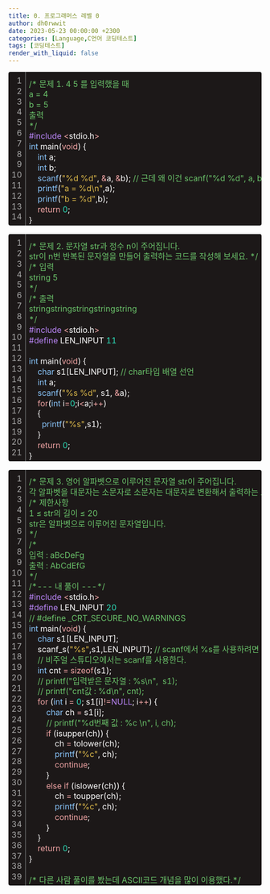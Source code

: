 ```yaml
---
title: 0. 프로그래머스 레벨 0
author: dh0rwwit
date: 2023-05-23 00:00:00 +2300
categories: [Language,C언어 코딩테스트]
tags: [코딩테스트]
render_with_liquid: false
---
```


<div class="colorscripter-code" style="color:#FFFFFF;font-family:Consolas,font-size:'20px' ,'Liberation Mono', Menlo, Courier, monospace !important; position:relative !important;overflow:auto"><table class="colorscripter-code-table" style="margin:0;padding:0;border:none;background-color:#1C1818;border-radius:4px;" cellspacing="0" cellpadding="0"><tr><td style="padding:6px;border-right:2px solid #4f4f4f"><div style="margin:0;padding:0;word-break:normal;text-align:right;color:#aaa;font-family:Consolas,font-size:'20px' ,'Liberation Mono', Menlo, Courier, monospace !important;line-height:130%"><div style="line-height:130%">1</div><div style="line-height:130%">2</div><div style="line-height:130%">3</div><div style="line-height:130%">4</div><div style="line-height:130%">5</div><div style="line-height:130%">6</div><div style="line-height:130%">7</div><div style="line-height:130%">8</div><div style="line-height:130%">9</div><div style="line-height:130%">10</div><div style="line-height:130%">11</div><div style="line-height:130%">12</div><div style="line-height:130%">13</div><div style="line-height:130%">14</div></div></td><td style="padding:6px 0;text-align:left"><div style="margin:0;padding:0;color:#FFFFFF;font-family:Consolas,font-size:'20px' ,'Liberation Mono', Menlo, Courier, monospace !important;line-height:130%"><div style="padding:0 6px; white-space:pre; line-height:130%"><font color="#6BC46B">/*&nbsp;문제&nbsp;1.&nbsp;4&nbsp;5&nbsp;를&nbsp;입력했을&nbsp;때</font></div><div style="padding:0 6px; white-space:pre; line-height:130%"><font color="#6BC46B">a&nbsp;=&nbsp;4</font></div><div style="padding:0 6px; white-space:pre; line-height:130%"><font color="#6BC46B">b&nbsp;=&nbsp;5</font></div><div style="padding:0 6px; white-space:pre; line-height:130%"><font color="#6BC46B">출력</font></div><div style="padding:0 6px; white-space:pre; line-height:130%"><font color="#6BC46B">*/</font></div><div style="padding:0 6px; white-space:pre; line-height:130%"><font color="#BB86F9">#include</font>&nbsp;<font color="#BC2E40"></font><font color="#F1A5A5">&lt;</font>stdio.h<font color="#BC2E40"></font><font color="#F1A5A5">&gt;</font></div><div style="padding:0 6px; white-space:pre; line-height:130%"><font color="#8AC7FD">int</font>&nbsp;main(<font color="#F1A5A5">void</font>)&nbsp;{</div><div style="padding:0 6px; white-space:pre; line-height:130%">&nbsp;&nbsp;&nbsp;&nbsp;<font color="#8AC7FD">int</font>&nbsp;a;</div><div style="padding:0 6px; white-space:pre; line-height:130%">&nbsp;&nbsp;&nbsp;&nbsp;<font color="#8AC7FD">int</font>&nbsp;b;</div><div style="padding:0 6px; white-space:pre; line-height:130%">&nbsp;&nbsp;&nbsp;&nbsp;<font color="#8AC7FD">scanf</font>(<font color="#DBB84A">"%d&nbsp;%d"</font>,&nbsp;<font color="#BC2E40"></font><font color="#F1A5A5">&amp;</font>a,&nbsp;<font color="#BC2E40"></font><font color="#F1A5A5">&amp;</font>b);&nbsp;<font color="#6BC46B">//&nbsp;근데&nbsp;왜&nbsp;이건&nbsp;scanf("%d&nbsp;%d",&nbsp;a,&nbsp;b);가&nbsp;될&nbsp;수&nbsp;없는가</font></div><div style="padding:0 6px; white-space:pre; line-height:130%">&nbsp;&nbsp;&nbsp;&nbsp;<font color="#8AC7FD">printf</font>(<font color="#DBB84A">"a&nbsp;=&nbsp;%d\n"</font>,a);</div><div style="padding:0 6px; white-space:pre; line-height:130%">&nbsp;&nbsp;&nbsp;&nbsp;<font color="#8AC7FD">printf</font>(<font color="#DBB84A">"b&nbsp;=&nbsp;%d"</font>,b);</div><div style="padding:0 6px; white-space:pre; line-height:130%">&nbsp;&nbsp;&nbsp;&nbsp;<font color="#F1A5A5">return</font>&nbsp;<font color="#2CE1BC">0</font>;</div><div style="padding:0 6px; white-space:pre; line-height:130%">}</div></div><div style="text-align:right;margin-top:-13px;margin-right:5px;font-size:9px;font-style:italic"></div></td>
<td style="vertical-align:bottom;padding:0 2px 4px 0"></td></tr></table></div>

<br>

<div class="colorscripter-code" style="color:#FFFFFF;font-family:Consolas,font-size:'20px' ,'Liberation Mono', Menlo, Courier, monospace !important; position:relative !important;overflow:auto"><table class="colorscripter-code-table" style="margin:0;padding:0;border:none;background-color:#1C1818;border-radius:4px;" cellspacing="0" cellpadding="0"><tr><td style="padding:6px;border-right:2px solid #4f4f4f"><div style="margin:0;padding:0;word-break:normal;text-align:right;color:#aaa;font-family:Consolas,font-size:'20px' ,'Liberation Mono', Menlo, Courier, monospace !important;line-height:130%"><div style="line-height:130%">1</div><div style="line-height:130%">2</div><div style="line-height:130%">3</div><div style="line-height:130%">4</div><div style="line-height:130%">5</div><div style="line-height:130%">6</div><div style="line-height:130%">7</div><div style="line-height:130%">8</div><div style="line-height:130%">9</div><div style="line-height:130%">10</div><div style="line-height:130%">11</div><div style="line-height:130%">12</div><div style="line-height:130%">13</div><div style="line-height:130%">14</div><div style="line-height:130%">15</div><div style="line-height:130%">16</div><div style="line-height:130%">17</div><div style="line-height:130%">18</div><div style="line-height:130%">19</div><div style="line-height:130%">20</div><div style="line-height:130%">21</div></div></td><td style="padding:6px 0;text-align:left"><div style="margin:0;padding:0;color:#FFFFFF;font-family:Consolas,font-size:'20px' ,'Liberation Mono', Menlo, Courier, monospace !important;line-height:130%"><div style="padding:0 6px; white-space:pre; line-height:130%"><font color="#6BC46B">/*&nbsp;문제&nbsp;2.&nbsp;문자열&nbsp;str과&nbsp;정수&nbsp;n이&nbsp;주어집니다.</font></div><div style="padding:0 6px; white-space:pre; line-height:130%"><font color="#6BC46B">str이&nbsp;n번&nbsp;반복된&nbsp;문자열을&nbsp;만들어&nbsp;출력하는&nbsp;코드를&nbsp;작성해&nbsp;보세요.&nbsp;*/</font></div><div style="padding:0 6px; white-space:pre; line-height:130%"><font color="#6BC46B">/*&nbsp;입력</font></div><div style="padding:0 6px; white-space:pre; line-height:130%"><font color="#6BC46B">string&nbsp;5</font></div><div style="padding:0 6px; white-space:pre; line-height:130%"><font color="#6BC46B">*/</font></div><div style="padding:0 6px; white-space:pre; line-height:130%"><font color="#6BC46B">/*&nbsp;출력</font></div><div style="padding:0 6px; white-space:pre; line-height:130%"><font color="#6BC46B">stringstringstringstringstring</font></div><div style="padding:0 6px; white-space:pre; line-height:130%"><font color="#6BC46B">*/</font></div><div style="padding:0 6px; white-space:pre; line-height:130%"><font color="#BB86F9">#include</font>&nbsp;<font color="#BC2E40"></font><font color="#F1A5A5">&lt;</font>stdio.h<font color="#BC2E40"></font><font color="#F1A5A5">&gt;</font></div><div style="padding:0 6px; white-space:pre; line-height:130%"><font color="#BB86F9">#define</font>&nbsp;LEN_INPUT&nbsp;<font color="#2CE1BC">11</font></div><div style="padding:0 6px; white-space:pre; line-height:130%">&nbsp;</div><div style="padding:0 6px; white-space:pre; line-height:130%"><font color="#8AC7FD">int</font>&nbsp;main(<font color="#F1A5A5">void</font>)&nbsp;{</div><div style="padding:0 6px; white-space:pre; line-height:130%">&nbsp;&nbsp;&nbsp;&nbsp;<font color="#8AC7FD">char</font>&nbsp;s1[LEN_INPUT];&nbsp;<font color="#6BC46B">//&nbsp;char타입&nbsp;배열&nbsp;선언</font></div><div style="padding:0 6px; white-space:pre; line-height:130%">&nbsp;&nbsp;&nbsp;&nbsp;<font color="#8AC7FD">int</font>&nbsp;a;&nbsp;</div><div style="padding:0 6px; white-space:pre; line-height:130%">&nbsp;&nbsp;&nbsp;&nbsp;<font color="#8AC7FD">scanf</font>(<font color="#DBB84A">"%s&nbsp;%d"</font>,&nbsp;s1,&nbsp;<font color="#BC2E40"></font><font color="#F1A5A5">&amp;</font>a);</div><div style="padding:0 6px; white-space:pre; line-height:130%">&nbsp;&nbsp;&nbsp;&nbsp;<font color="#F1A5A5">for</font>(<font color="#8AC7FD">int</font>&nbsp;i<font color="#BC2E40"></font><font color="#F1A5A5">=</font><font color="#2CE1BC">0</font>;i<font color="#BC2E40"></font><font color="#F1A5A5">&lt;</font>a;i<font color="#BC2E40"></font><font color="#F1A5A5">+</font><font color="#BC2E40"></font><font color="#F1A5A5">+</font>)</div><div style="padding:0 6px; white-space:pre; line-height:130%">&nbsp;&nbsp;&nbsp;&nbsp;{</div><div style="padding:0 6px; white-space:pre; line-height:130%">&nbsp;&nbsp;&nbsp;&nbsp;&nbsp;&nbsp;<font color="#8AC7FD">printf</font>(<font color="#DBB84A">"%s"</font>,s1);</div><div style="padding:0 6px; white-space:pre; line-height:130%">&nbsp;&nbsp;&nbsp;&nbsp;}</div><div style="padding:0 6px; white-space:pre; line-height:130%">&nbsp;&nbsp;&nbsp;&nbsp;<font color="#F1A5A5">return</font>&nbsp;<font color="#2CE1BC">0</font>;</div><div style="padding:0 6px; white-space:pre; line-height:130%">}</div></div><div style="text-align:right;margin-top:-13px;margin-right:5px;font-size:9px;font-style:italic"></tr></table></div>

<br>

<div class="colorscripter-code" style="color:#FFFFFF;font-family:Consolas,font-size:'20px' ,'Liberation Mono', Menlo, Courier, monospace !important; position:relative !important;overflow:auto"><table class="colorscripter-code-table" style="margin:0;padding:0;border:none;background-color:#1C1818;border-radius:4px;" cellspacing="0" cellpadding="0"><tr><td style="padding:6px;border-right:2px solid #4f4f4f"><div style="margin:0;padding:0;word-break:normal;text-align:right;color:#aaa;font-family:Consolas,font-size:'20px' ,'Liberation Mono', Menlo, Courier, monospace !important;line-height:130%"><div style="line-height:130%">1</div><div style="line-height:130%">2</div><div style="line-height:130%">3</div><div style="line-height:130%">4</div><div style="line-height:130%">5</div><div style="line-height:130%">6</div><div style="line-height:130%">7</div><div style="line-height:130%">8</div><div style="line-height:130%">9</div><div style="line-height:130%">10</div><div style="line-height:130%">11</div><div style="line-height:130%">12</div><div style="line-height:130%">13</div><div style="line-height:130%">14</div><div style="line-height:130%">15</div><div style="line-height:130%">16</div><div style="line-height:130%">17</div><div style="line-height:130%">18</div><div style="line-height:130%">19</div><div style="line-height:130%">20</div><div style="line-height:130%">21</div><div style="line-height:130%">22</div><div style="line-height:130%">23</div><div style="line-height:130%">24</div><div style="line-height:130%">25</div><div style="line-height:130%">26</div><div style="line-height:130%">27</div><div style="line-height:130%">28</div><div style="line-height:130%">29</div><div style="line-height:130%">30</div><div style="line-height:130%">31</div><div style="line-height:130%">32</div><div style="line-height:130%">33</div><div style="line-height:130%">34</div><div style="line-height:130%">35</div><div style="line-height:130%">36</div><div style="line-height:130%">37</div><div style="line-height:130%">38</div><div style="line-height:130%">39</div></div></td><td style="padding:6px 0;text-align:left"><div style="margin:0;padding:0;color:#FFFFFF;font-family:Consolas,font-size:'20px' ,'Liberation Mono', Menlo, Courier, monospace !important;line-height:130%"><div style="padding:0 6px; white-space:pre; line-height:130%"><font color="#6BC46B">/*&nbsp;문제&nbsp;3.&nbsp;영어&nbsp;알파벳으로&nbsp;이루어진&nbsp;문자열&nbsp;str이&nbsp;주어집니다.</font></div><div style="padding:0 6px; white-space:pre; line-height:130%"><font color="#6BC46B">각&nbsp;알파벳을&nbsp;대문자는&nbsp;소문자로&nbsp;소문자는&nbsp;대문자로&nbsp;변환해서&nbsp;출력하는&nbsp;코드를&nbsp;작성해&nbsp;보세요.*/</font></div><div style="padding:0 6px; white-space:pre; line-height:130%"><font color="#6BC46B">/*&nbsp;제한사항&nbsp;</font></div><div style="padding:0 6px; white-space:pre; line-height:130%"><font color="#6BC46B">1&nbsp;≤&nbsp;str의&nbsp;길이&nbsp;≤&nbsp;20</font></div><div style="padding:0 6px; white-space:pre; line-height:130%"><font color="#6BC46B">str은&nbsp;알파벳으로&nbsp;이루어진&nbsp;문자열입니다.</font></div><div style="padding:0 6px; white-space:pre; line-height:130%"><font color="#6BC46B">*/</font></div><div style="padding:0 6px; white-space:pre; line-height:130%"><font color="#6BC46B">/*</font></div><div style="padding:0 6px; white-space:pre; line-height:130%"><font color="#6BC46B">입력&nbsp;:&nbsp;aBcDeFg</font></div><div style="padding:0 6px; white-space:pre; line-height:130%"><font color="#6BC46B">출력&nbsp;:&nbsp;AbCdEfG</font></div><div style="padding:0 6px; white-space:pre; line-height:130%"><font color="#6BC46B">*/</font></div><div style="padding:0 6px; white-space:pre; line-height:130%"><font color="#6BC46B">/*---&nbsp;내&nbsp;풀이&nbsp;---*/</font></div><div style="padding:0 6px; white-space:pre; line-height:130%"><font color="#BB86F9">#include</font>&nbsp;<font color="#BC2E40"></font><font color="#F1A5A5">&lt;</font>stdio.h<font color="#BC2E40"></font><font color="#F1A5A5">&gt;</font></div><div style="padding:0 6px; white-space:pre; line-height:130%"><font color="#BB86F9">#define</font>&nbsp;LEN_INPUT&nbsp;<font color="#2CE1BC">20</font></div><div style="padding:0 6px; white-space:pre; line-height:130%"><font color="#6BC46B">//&nbsp;#define&nbsp;_CRT_SECURE_NO_WARNINGS</font></div><div style="padding:0 6px; white-space:pre; line-height:130%"><font color="#8AC7FD">int</font>&nbsp;main(<font color="#F1A5A5">void</font>)&nbsp;{</div><div style="padding:0 6px; white-space:pre; line-height:130%">&nbsp;&nbsp;&nbsp;&nbsp;<font color="#8AC7FD">char</font>&nbsp;s1[LEN_INPUT];</div><div style="padding:0 6px; white-space:pre; line-height:130%">&nbsp;&nbsp;&nbsp;&nbsp;scanf_s(<font color="#DBB84A">"%s"</font>,s1,LEN_INPUT);&nbsp;<font color="#6BC46B">//&nbsp;scanf에서&nbsp;%s를&nbsp;사용하려면&nbsp;입력받을&nbsp;변수의&nbsp;크기를&nbsp;지정해줘야한다.</font></div><div style="padding:0 6px; white-space:pre; line-height:130%">&nbsp;&nbsp;&nbsp;&nbsp;<font color="#6BC46B">//&nbsp;비주얼&nbsp;스튜디오에서는&nbsp;scanf를&nbsp;사용한다.</font></div><div style="padding:0 6px; white-space:pre; line-height:130%">&nbsp;&nbsp;&nbsp;&nbsp;<font color="#8AC7FD">int</font>&nbsp;cnt&nbsp;<font color="#BC2E40"></font><font color="#F1A5A5">=</font>&nbsp;<font color="#F1A5A5">sizeof</font>(s1);</div><div style="padding:0 6px; white-space:pre; line-height:130%">&nbsp;&nbsp;&nbsp;&nbsp;<font color="#6BC46B">//&nbsp;printf("입력받은&nbsp;문자열&nbsp;:&nbsp;%s\n",&nbsp;&nbsp;s1);</font></div><div style="padding:0 6px; white-space:pre; line-height:130%">&nbsp;&nbsp;&nbsp;&nbsp;<font color="#6BC46B">//&nbsp;printf("cnt값&nbsp;:&nbsp;%d\n",&nbsp;cnt);</font></div><div style="padding:0 6px; white-space:pre; line-height:130%">&nbsp;&nbsp;&nbsp;&nbsp;<font color="#F1A5A5">for</font>&nbsp;(<font color="#8AC7FD">int</font>&nbsp;i&nbsp;<font color="#BC2E40"></font><font color="#F1A5A5">=</font>&nbsp;<font color="#2CE1BC">0</font>;&nbsp;s1[i]<font color="#BC2E40"></font><font color="#F1A5A5">!</font><font color="#BC2E40"></font><font color="#F1A5A5">=</font><font color="#BB86F9">NULL</font>;&nbsp;i<font color="#BC2E40"></font><font color="#F1A5A5">+</font><font color="#BC2E40"></font><font color="#F1A5A5">+</font>)&nbsp;{</div><div style="padding:0 6px; white-space:pre; line-height:130%">&nbsp;&nbsp;&nbsp;&nbsp;&nbsp;&nbsp;&nbsp;&nbsp;<font color="#8AC7FD">char</font>&nbsp;ch&nbsp;<font color="#BC2E40"></font><font color="#F1A5A5">=</font>&nbsp;s1[i];</div><div style="padding:0 6px; white-space:pre; line-height:130%">&nbsp;&nbsp;&nbsp;&nbsp;&nbsp;&nbsp;&nbsp;&nbsp;<font color="#6BC46B">//&nbsp;printf("%d번째&nbsp;값&nbsp;:&nbsp;%c&nbsp;\n",&nbsp;i,&nbsp;ch);</font></div><div style="padding:0 6px; white-space:pre; line-height:130%">&nbsp;&nbsp;&nbsp;&nbsp;&nbsp;&nbsp;&nbsp;&nbsp;<font color="#F1A5A5">if</font>&nbsp;(isupper(ch))&nbsp;{</div><div style="padding:0 6px; white-space:pre; line-height:130%">&nbsp;&nbsp;&nbsp;&nbsp;&nbsp;&nbsp;&nbsp;&nbsp;&nbsp;&nbsp;&nbsp;&nbsp;ch&nbsp;<font color="#BC2E40"></font><font color="#F1A5A5">=</font>&nbsp;tolower(ch);</div><div style="padding:0 6px; white-space:pre; line-height:130%">&nbsp;&nbsp;&nbsp;&nbsp;&nbsp;&nbsp;&nbsp;&nbsp;&nbsp;&nbsp;&nbsp;&nbsp;<font color="#8AC7FD">printf</font>(<font color="#DBB84A">"%c"</font>,&nbsp;ch);</div><div style="padding:0 6px; white-space:pre; line-height:130%">&nbsp;&nbsp;&nbsp;&nbsp;&nbsp;&nbsp;&nbsp;&nbsp;&nbsp;&nbsp;&nbsp;&nbsp;<font color="#F1A5A5">continue</font>;</div><div style="padding:0 6px; white-space:pre; line-height:130%">&nbsp;&nbsp;&nbsp;&nbsp;&nbsp;&nbsp;&nbsp;&nbsp;}</div><div style="padding:0 6px; white-space:pre; line-height:130%">&nbsp;&nbsp;&nbsp;&nbsp;&nbsp;&nbsp;&nbsp;&nbsp;<font color="#F1A5A5">else</font>&nbsp;<font color="#F1A5A5">if</font>&nbsp;(islower(ch))&nbsp;{</div><div style="padding:0 6px; white-space:pre; line-height:130%">&nbsp;&nbsp;&nbsp;&nbsp;&nbsp;&nbsp;&nbsp;&nbsp;&nbsp;&nbsp;&nbsp;&nbsp;ch&nbsp;<font color="#BC2E40"></font><font color="#F1A5A5">=</font>&nbsp;toupper(ch);</div><div style="padding:0 6px; white-space:pre; line-height:130%">&nbsp;&nbsp;&nbsp;&nbsp;&nbsp;&nbsp;&nbsp;&nbsp;&nbsp;&nbsp;&nbsp;&nbsp;<font color="#8AC7FD">printf</font>(<font color="#DBB84A">"%c"</font>,&nbsp;ch);</div><div style="padding:0 6px; white-space:pre; line-height:130%">&nbsp;&nbsp;&nbsp;&nbsp;&nbsp;&nbsp;&nbsp;&nbsp;&nbsp;&nbsp;&nbsp;&nbsp;<font color="#F1A5A5">continue</font>;</div><div style="padding:0 6px; white-space:pre; line-height:130%">&nbsp;&nbsp;&nbsp;&nbsp;&nbsp;&nbsp;&nbsp;&nbsp;}</div><div style="padding:0 6px; white-space:pre; line-height:130%">&nbsp;&nbsp;&nbsp;&nbsp;}</div><div style="padding:0 6px; white-space:pre; line-height:130%">&nbsp;&nbsp;&nbsp;&nbsp;<font color="#F1A5A5">return</font>&nbsp;<font color="#2CE1BC">0</font>;</div><div style="padding:0 6px; white-space:pre; line-height:130%">}</div><div style="padding:0 6px; white-space:pre; line-height:130%">&nbsp;</div><div style="padding:0 6px; white-space:pre; line-height:130%"><font color="#6BC46B">/*&nbsp;다른&nbsp;사람&nbsp;풀이를&nbsp;봤는데&nbsp;ASCII코드&nbsp;개념을&nbsp;많이&nbsp;이용했다.*/</font></div></div><div style="text-align:right;margin-top:-13px;margin-right:5px;font-size:9px;font-style:italic"></td></tr></table></div>